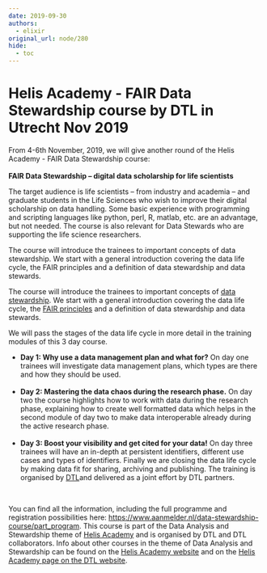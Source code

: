 ```yaml
---
date: 2019-09-30
authors:
  - elixir
original_url: node/280
hide:
  - toc
---
```


# Helis Academy - FAIR Data Stewardship course by DTL in Utrecht Nov 2019

<p>From 4-6th November, 2019, we will give another round of the Helis Academy - FAIR Data Stewardship course:&nbsp;&nbsp;<br />
<br />
<strong>FAIR Data Stewardship – digital data scholarship for life scientists</strong></p>

<p>The target audience is life scientists – from industry and academia – and graduate students in the Life Sciences who wish to improve their digital scholarship on data handling. Some basic experience with programming and scripting languages like python, perl, R, matlab, etc. are an advantage, but not needed.&nbsp;The course is also relevant for Data Stewards who are supporting the life science researchers.</p>

<p>The course will introduce the trainees to important concepts of data stewardship. We start with a general introduction covering the data life cycle, the FAIR principles and a definition of data stewardship and data stewards.</p>

<p>The course will introduce the trainees to important concepts of&nbsp;<a href="https://www.dtls.nl/fair-data/research-data-management/research-data-management/">data stewardship</a>.&nbsp;We start with a general introduction covering the data life cycle, the&nbsp;<a href="https://doi.org/10.1038%2Fsdata.2016.18">FAIR principles</a>&nbsp;and a definition of data stewardship and data stewards.</p>

<p>We will pass the stages of the data life cycle in more detail in the training modules of this 3 day course.</p>

<ul>
	<li><strong>Day 1: Why use a data management plan and what for?</strong>&nbsp;On day one trainees will investigate data management plans, which types are there and how they should be used.&nbsp;<br />
	&nbsp;</li>
	<li><strong>Day 2: Mastering the data chaos during the research phase.</strong>&nbsp;On day two the course highlights how to work with data during the research phase, explaining how to create well formatted data which helps in the second module of day two to make data interoperable already during the active research phase.<br />
	&nbsp;</li>
	<li><strong>Day 3: Boost your visibility and get cited for your data!</strong>&nbsp;On day three trainees will have an in-depth at persistent identifiers, different use cases and types of identifiers. Finally we are closing the data life cycle by making data fit for sharing, archiving and publishing. The training is organised by&nbsp;<a href="http://www.dtls.nl/">DTL</a>and delivered as a joint effort by DTL partners.</li>
</ul>

<p>&nbsp;</p>

<p>You can find all the information, including the full programme and registration possibilities here:&nbsp;<a href="https://www.aanmelder.nl/data-stewardship-course/part_program">https://www.aanmelder.nl/data-stewardship-course/part_program</a>. This course is part of the&nbsp;Data Analysis and Stewardship theme&nbsp;of&nbsp;<a href="https://www.helisacademy.com/en">Helis Academy</a>&nbsp;and is organised by DTL and DTL collaborators. Info about other courses in the theme of Data Analysis and Stewardship can be found on the&nbsp;<a href="https://www.helisacademy.com/en/data-analysis-stewardship">Helis Academy website</a>&nbsp;and on the&nbsp;<a href="https://www.dtls.nl/training-and-education/helis-academy/">Helis Academy page on the DTL website</a>.</p>

<p>&nbsp;</p>

